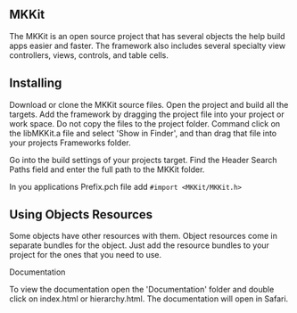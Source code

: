 ## MKKit ##

The MKKit is an open source project that has several objects the help build apps easier and faster. The framework also includes
several specialty view controllers, views, controls, and table cells.

## Installing ##

Download or clone the MKKit source files. Open the project and build all the targets. Add the framework by dragging the project file
into your project or work space.  Do not copy the files to the project folder. Command click on the libMKKit.a file and select 'Show in Finder',
and than drag that file into your projects Frameworks folder.

Go into the build settings of your projects target. Find the Header Search Paths field and enter the full path to the MKKit folder. 

In you applications Prefix.pch file add ``#import <MKKit/MKKit.h>``

## Using Objects Resources ##

Some objects have other resources with them. Object resources come in separate bundles for the object. Just add the resource bundles to 
your project for the ones that you need to use. 

Documentation

To view the documentation open the 'Documentation' folder and double click on index.html or hierarchy.html. The documentation will open
in Safari.